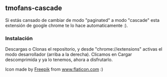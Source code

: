 ## tmofans-cascade
Si estás cansado de cambiar de modo "paginated" a modo "cascade" esta extensión de google chrome te lo hace automaticamente :).

### Instalación

Descargas o Clonas el repositorio, y desde "chrome://extensions" activas el modo desarrollador (arriba a la derecha).
Clicamos en Cargar descomprimida y ya lo tenemos, ahora a disfrutarlo.

Icon made by [Freepik](https://www.freepik.com/home) from www.flaticon.com :)
